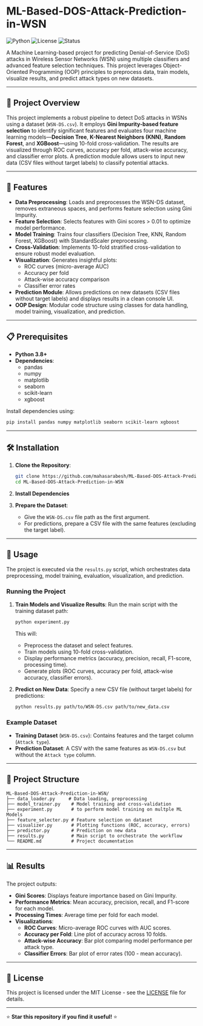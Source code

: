 # ML-Based-DOS-Attack-Prediction-in-WSN

![Python](https://img.shields.io/badge/Python-3.8%2B-blue) ![License](https://img.shields.io/badge/License-MIT-green) ![Status](https://img.shields.io/badge/Status-Active-brightgreen)

A Machine Learning-based project for predicting Denial-of-Service (DoS) attacks in Wireless Sensor Networks (WSN) using multiple classifiers and advanced feature selection techniques. This project leverages Object-Oriented Programming (OOP) principles to preprocess data, train models, visualize results, and predict attack types on new datasets.

---

## 🚀 Project Overview

This project implements a robust pipeline to detect DoS attacks in WSNs using a dataset (`WSN-DS.csv`). It employs **Gini Impurity-based feature selection** to identify significant features and evaluates four machine learning models—**Decision Tree**, **K-Nearest Neighbors (KNN)**, **Random Forest**, and **XGBoost**—using 10-fold cross-validation. The results are visualized through ROC curves, accuracy per fold, attack-wise accuracy, and classifier error plots. A prediction module allows users to input new data (CSV files without target labels) to classify potential attacks.

---

## 🌟 Features

- **Data Preprocessing**: Loads and preprocesses the WSN-DS dataset, removes extraneous spaces, and performs feature selection using Gini Impurity.
- **Feature Selection**: Selects features with Gini scores > 0.01 to optimize model performance.
- **Model Training**: Trains four classifiers (Decision Tree, KNN, Random Forest, XGBoost) with StandardScaler preprocessing.
- **Cross-Validation**: Implements 10-fold stratified cross-validation to ensure robust model evaluation.
- **Visualization**: Generates insightful plots:
  - ROC curves (micro-average AUC)
  - Accuracy per fold
  - Attack-wise accuracy comparison
  - Classifier error rates
- **Prediction Module**: Allows predictions on new datasets (CSV files without target labels) and displays results in a clean console UI.
- **OOP Design**: Modular code structure using classes for data handling, model training, visualization, and prediction.

---

## 📋 Prerequisites

- **Python 3.8+**
- **Dependencies**:
  - pandas
  - numpy
  - matplotlib
  - seaborn
  - scikit-learn
  - xgboost

Install dependencies using:
```bash
pip install pandas numpy matplotlib seaborn scikit-learn xgboost
```

---

## 🛠 Installation

1. **Clone the Repository**:
   ```bash
   git clone https://github.com/mahasarabesh/ML-Based-DOS-Attack-Prediction-in-WSN.git
   cd ML-Based-DOS-Attack-Prediction-in-WSN
   ```

2. **Install Dependencies**

3. **Prepare the Dataset**:
   - Give the `WSN-DS.csv` file path as the first argument.
   - For predictions, prepare a CSV file with the same features (excluding the target label).

---

## 📖 Usage

The project is executed via the `results.py` script, which orchestrates data preprocessing, model training, evaluation, visualization, and prediction.

### Running the Project

1. **Train Models and Visualize Results**:
   Run the main script with the training dataset path:
   ```bash
   python experiment.py
   ```
   This will:
   - Preprocess the dataset and select features.
   - Train models using 10-fold cross-validation.
   - Display performance metrics (accuracy, precision, recall, F1-score, processing time).
   - Generate plots (ROC curves, accuracy per fold, attack-wise accuracy, classifier errors).

2. **Predict on New Data**:
   Specify a new CSV file (without target labels) for predictions:
   ```bash
   python results.py path/to/WSN-DS.csv path/to/new_data.csv
   ```

### Example Dataset
- **Training Dataset** (`WSN-DS.csv`): Contains features and the target column (`Attack type`).
- **Prediction Dataset**: A CSV with the same features as `WSN-DS.csv` but without the `Attack type` column.

---

## 📂 Project Structure

```
ML-Based-DOS-Attack-Prediction-in-WSN/
├── data_loader.py     # Data loading, preprocessing
├── model_trainer.py    # Model training and cross-validation 
├── experiment.py       # to perform model training on multple ML Models 
├── feature_selecter.py # Feature selection on dataset 
├── visualizer.py       # Plotting functions (ROC, accuracy, errors)
├── predictor.py        # Prediction on new data
├── results.py          # Main script to orchestrate the workflow
└── README.md           # Project documentation
```

---

## 📊 Results

The project outputs:
- **Gini Scores**: Displays feature importance based on Gini Impurity.
- **Performance Metrics**: Mean accuracy, precision, recall, and F1-score for each model.
- **Processing Times**: Average time per fold for each model.
- **Visualizations**:
  - **ROC Curves**: Micro-average ROC curves with AUC scores.
  - **Accuracy per Fold**: Line plot of accuracy across 10 folds.
  - **Attack-wise Accuracy**: Bar plot comparing model performance per attack type.
  - **Classifier Errors**: Bar plot of error rates (100 - mean accuracy).

---

## 📜 License

This project is licensed under the MIT License - see the [LICENSE](LICENSE) file for details.

---

⭐ **Star this repository if you find it useful!** ⭐